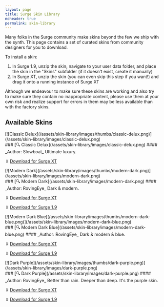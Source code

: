 ```yaml
---
layout: page
title: Surge Skin Library
noheader: true
permalink: skin-library
---
```


Many folks in the Surge community make skins beyond the few we ship with the synth. This page contains a set of curated
skins from community designers for you to download.

To install a skin:

1. In Surge 1.9, unzip the skin, navigate to your user data folder, and place the skin in the "Skins" subfolder (if it doesn't exist, create it manually)
2. In Surge XT, unzip the skin (you can even skip this step if you want!) and drag it onto a running instance of Surge XT

Although we endeavour to make sure these skins are working and also try to make sure they contain no inappropriate content,
please use them at your own risk and realize support for errors in them may be less available than with the factory skins.

## Available Skins

<!-- Funtime
<div markdown="1" class="skin-wrap">
<div markdown="1" class="skin-image">
[![Funtime](/assets/skin-library/images/thumbs/funtime.png)](/assets/skin-library/images/funtime.png)
</div>
<div markdown="1" class="skin-text">
### [&#128269; Funtime](/assets/skin-library/images/funtime.png)
#### _Author: [The Red Wax Police](https://twitter.com/TheRedWaxPolice)_
A fun time.

&#8681; [Download for Surge XT](/assets/skin-library/skin-bundles/funtime.surge-skin.zip)
</div>
</div>
<!-- END Funtime -->

<!-- Sober
<div markdown="1" class="skin-wrap">
<div markdown="1" class="skin-image">
[![Sober](/assets/skin-library/images/thumbs/sober.png)](/assets/skin-library/images/sober.png)
</div>
<div markdown="1" class="skin-text">
### [&#128269; Sober](/assets/skin-library/images/sober.png)
#### _Author: [The Red Wax Police](https://twitter.com/TheRedWaxPolice)_
Clean & sober.

&#8681; [Download for Surge XT](/assets/skin-library/skin-bundles/sober.surge-skin.zip)
</div></div>
<!-- END Sober -->

<!-- Classic Delux -->
<div markdown="1" class="skin-wrap">
<div markdown="1" class="skin-image">
[![Classic Delux](/assets/skin-library/images/thumbs/classic-delux.png)](/assets/skin-library/images/classic-delux.png)
</div>
<div markdown="1" class="skin-text">
### [&#128269; Classic Delux](/assets/skin-library/images/classic-delux.png)
#### _Author: Slowboat_
Ultimate luxury.

&#8681; [Download for Surge XT](/assets/skin-library/skin-bundles/classic-delux.surge-skin.zip)
</div></div>
<!-- END Classic Delux -->

<!-- Modern Dark -->
<div markdown="1" class="skin-wrap">
<div markdown="1" class="skin-image">
[![Modern Dark](/assets/skin-library/images/thumbs/modern-dark.png)](/assets/skin-library/images/modern-dark.png)
</div>
<div markdown="1" class="skin-text">
### [&#128269; Modern Dark](/assets/skin-library/images/modern-dark.png)
#### _Author: RovingEye_
Dark & modern.

&#8681; [Download for Surge XT](/assets/skin-library/skin-bundles/modern-dark-xt.surge-skin.zip)

&#8681; [Download for Surge 1.9](/assets/skin-library/skin-bundles/modern-dark-19.surge-skin.zip)
</div></div>
<!-- END Modern Dark -->

<!-- Modern Dark Blue -->
<div markdown="1" class="skin-wrap">
<div markdown="1" class="skin-image">
[![Modern Dark Blue](/assets/skin-library/images/thumbs/modern-dark-blue.png)](/assets/skin-library/images/modern-dark-blue.png)
</div>
<div markdown="1" class="skin-text">
### [&#128269; Modern Dark Blue](/assets/skin-library/images/modern-dark-blue.png)
#### _Author: RovingEye_
Dark & modern & blue.

&#8681; [Download for Surge XT](/assets/skin-library/skin-bundles/modern-dark-blue-xt.surge-skin.zip)

&#8681; [Download for Surge 1.9](/assets/skin-library/skin-bundles/modern-dark-blue-19.surge-skin.zip)
</div></div>
<!-- END Modern Dark Blue -->

<!-- Dark Purple -->
<div markdown="1" class="skin-wrap">
<div markdown="1" class="skin-image">
[![Dark Purple](/assets/skin-library/images/thumbs/dark-purple.png)](/assets/skin-library/images/dark-purple.png)
</div>
<div markdown="1" class="skin-text">
### [&#128269; Dark Purple](/assets/skin-library/images/dark-purple.png)
#### _Author: RovingEye_
Better than rain. Deeper than deep. It's the purple skin.

&#8681; [Download for Surge XT](/assets/skin-library/skin-bundles/dark-purple-xt.surge-skin.zip)

&#8681; [Download for Surge 1.9](/assets/skin-library/skin-bundles/dark-purple-19.surge-skin.zip)
</div></div>
<!-- END Dark Purple -->
